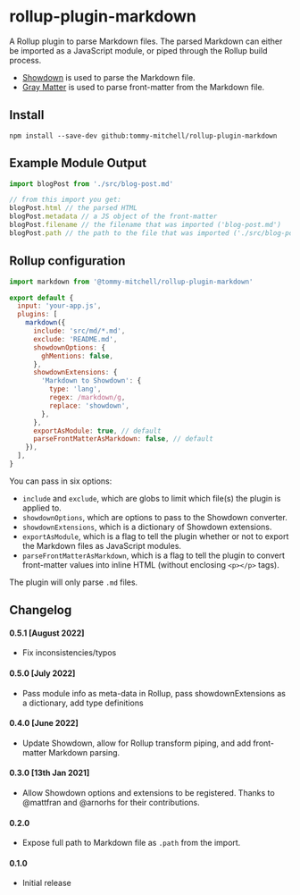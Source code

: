 # rollup-plugin-markdown

A Rollup plugin to parse Markdown files. The parsed Markdown can either be imported as a JavaScript module, or piped through the Rollup build process.

- [Showdown][showdown] is used to parse the Markdown file.
- [Gray Matter][gray-matter] is used to parse front-matter from the Markdown file.

## Install

```text
npm install --save-dev github:tommy-mitchell/rollup-plugin-markdown
```

## Example Module Output

```js
import blogPost from './src/blog-post.md'

// from this import you get:
blogPost.html // the parsed HTML
blogPost.metadata // a JS object of the front-matter
blogPost.filename // the filename that was imported ('blog-post.md')
blogPost.path // the path to the file that was imported ('./src/blog-post.md')
```

## Rollup configuration

```js
import markdown from '@tommy-mitchell/rollup-plugin-markdown'

export default {
  input: 'your-app.js',
  plugins: [
    markdown({
      include: 'src/md/*.md',
      exclude: 'README.md',
      showdownOptions: {
        ghMentions: false,
      },
      showdownExtensions: {
        'Markdown to Showdown': {
          type: 'lang',
          regex: /markdown/g,
          replace: 'showdown',
        },
      },
      exportAsModule: true, // default
      parseFrontMatterAsMarkdown: false, // default
    }),
  ],
}
```

You can pass in six options:

- `include` and `exclude`, which are globs to limit which file(s) the plugin is applied to.
- `showdownOptions`, which are options to pass to the Showdown converter.
- `showdownExtensions`, which is a dictionary of Showdown extensions.
- `exportAsModule`, which is a flag to tell the plugin whether or not to export the Markdown files as JavaScript modules.
- `parseFrontMatterAsMarkdown`, which is a flag to tell the plugin to convert front-matter values into inline HTML (without enclosing `<p></p>` tags).

The plugin will only parse `.md` files.

[showdown]: https://github.com/showdownjs/showdown
[gray-matter]: https://github.com/jonschlinkert/gray-matter

## Changelog

#### 0.5.1 [August 2022]

- Fix inconsistencies/typos

#### 0.5.0 [July 2022]

- Pass module info as meta-data in Rollup, pass showdownExtensions as a dictionary, add type definitions

#### 0.4.0 [June 2022]

- Update Showdown, allow for Rollup transform piping, and add front-matter Markdown parsing.

#### 0.3.0 [13th Jan 2021]

- Allow Showdown options and extensions to be registered. Thanks to @mattfran and @arnorhs for their contributions.

#### 0.2.0

- Expose full path to Markdown file as `.path` from the import.

#### 0.1.0

- Initial release
